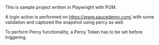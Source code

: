 This is sample project written in Playwright with POM.

A login action is performed on https://www.saucedemo.com/ with some validation and captured the snapshot using percy as well.

To perform Percy functionality, a Percy Token has to be set before triggering.

